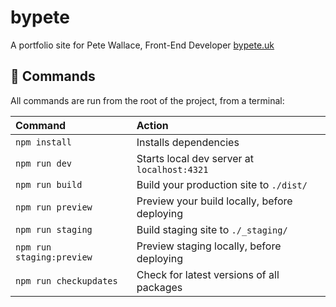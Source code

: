 # bypete

A portfolio site for Pete Wallace, Front-End Developer
[bypete.uk](https://bypete.uk)

## 🧰 Commands

All commands are run from the root of the project, from a terminal:

| Command                   | Action                                       |
| :------------------------ | :------------------------------------------- |
| `npm install`             | Installs dependencies                        |
| `npm run dev`             | Starts local dev server at `localhost:4321`  |
| `npm run build`           | Build your production site to `./dist/`      |
| `npm run preview`         | Preview your build locally, before deploying |
| `npm run staging`         | Build staging site to `./_staging/`          |
| `npm run staging:preview` | Preview staging locally, before deploying    |
| `npm run checkupdates`    | Check for latest versions of all packages    |
